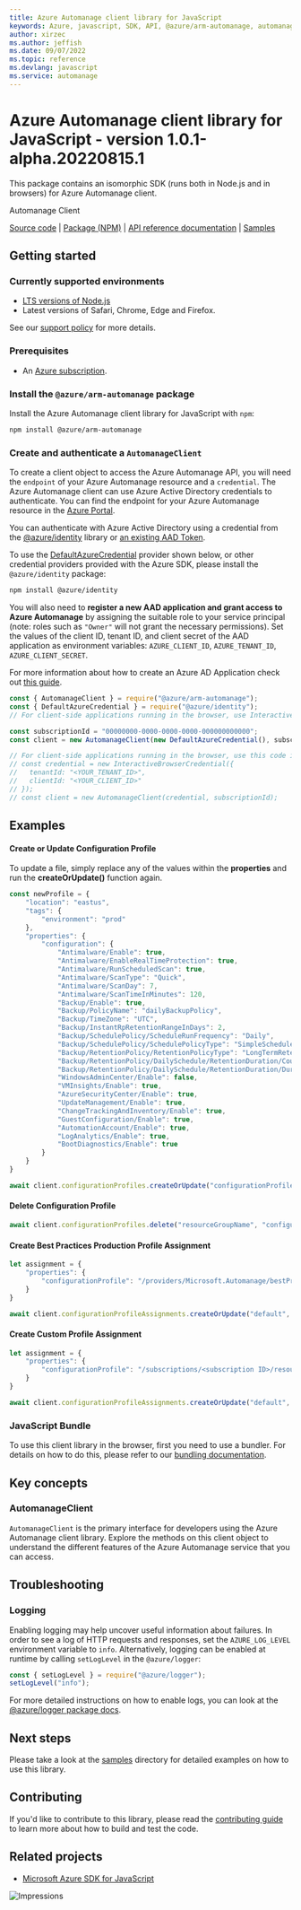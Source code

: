 ```yaml
---
title: Azure Automanage client library for JavaScript
keywords: Azure, javascript, SDK, API, @azure/arm-automanage, automanage
author: xirzec
ms.author: jeffish
ms.date: 09/07/2022
ms.topic: reference
ms.devlang: javascript
ms.service: automanage
---
```

# Azure Automanage client library for JavaScript - version 1.0.1-alpha.20220815.1 


This package contains an isomorphic SDK (runs both in Node.js and in browsers) for Azure Automanage client.

Automanage Client

[Source code](https://github.com/Azure/azure-sdk-for-js/tree/main/sdk/automanage/arm-automanage) |
[Package (NPM)](https://www.npmjs.com/package/@azure/arm-automanage) |
[API reference documentation](/javascript/api/@azure/arm-automanage) |
[Samples](https://github.com/Azure-Samples/azure-samples-js-management)

## Getting started

### Currently supported environments

- [LTS versions of Node.js](https://nodejs.org/about/releases/)
- Latest versions of Safari, Chrome, Edge and Firefox.

See our [support policy](https://github.com/Azure/azure-sdk-for-js/blob/main/SUPPORT.md) for more details.

### Prerequisites

- An [Azure subscription][azure_sub].

### Install the `@azure/arm-automanage` package

Install the Azure Automanage client library for JavaScript with `npm`:

```bash
npm install @azure/arm-automanage
```

### Create and authenticate a `AutomanageClient`

To create a client object to access the Azure Automanage API, you will need the `endpoint` of your Azure Automanage resource and a `credential`. The Azure Automanage client can use Azure Active Directory credentials to authenticate.
You can find the endpoint for your Azure Automanage resource in the [Azure Portal][azure_portal].

You can authenticate with Azure Active Directory using a credential from the [@azure/identity][azure_identity] library or [an existing AAD Token](https://github.com/Azure/azure-sdk-for-js/blob/master/sdk/identity/identity/samples/AzureIdentityExamples.md#authenticating-with-a-pre-fetched-access-token).

To use the [DefaultAzureCredential][defaultazurecredential] provider shown below, or other credential providers provided with the Azure SDK, please install the `@azure/identity` package:

```bash
npm install @azure/identity
```

You will also need to **register a new AAD application and grant access to Azure Automanage** by assigning the suitable role to your service principal (note: roles such as `"Owner"` will not grant the necessary permissions).
Set the values of the client ID, tenant ID, and client secret of the AAD application as environment variables: `AZURE_CLIENT_ID`, `AZURE_TENANT_ID`, `AZURE_CLIENT_SECRET`.

For more information about how to create an Azure AD Application check out [this guide](/azure/active-directory/develop/howto-create-service-principal-portal).

```javascript
const { AutomanageClient } = require("@azure/arm-automanage");
const { DefaultAzureCredential } = require("@azure/identity");
// For client-side applications running in the browser, use InteractiveBrowserCredential instead of DefaultAzureCredential. See https://aka.ms/azsdk/js/identity/examples for more details.

const subscriptionId = "00000000-0000-0000-0000-000000000000";
const client = new AutomanageClient(new DefaultAzureCredential(), subscriptionId);

// For client-side applications running in the browser, use this code instead:
// const credential = new InteractiveBrowserCredential({
//   tenantId: "<YOUR_TENANT_ID>",
//   clientId: "<YOUR_CLIENT_ID>"
// });
// const client = new AutomanageClient(credential, subscriptionId);
```

## Examples

#### Create or Update Configuration Profile

To update a file, simply replace any of the values within the **properties** and run the **createOrUpdate()** function again. 

```javascript
const newProfile = {
    "location": "eastus",
    "tags": {
        "environment": "prod"
    },
    "properties": {
        "configuration": {
            "Antimalware/Enable": true,
            "Antimalware/EnableRealTimeProtection": true,
            "Antimalware/RunScheduledScan": true,
            "Antimalware/ScanType": "Quick",
            "Antimalware/ScanDay": 7,
            "Antimalware/ScanTimeInMinutes": 120,
            "Backup/Enable": true,
            "Backup/PolicyName": "dailyBackupPolicy",
            "Backup/TimeZone": "UTC",
            "Backup/InstantRpRetentionRangeInDays": 2,
            "Backup/SchedulePolicy/ScheduleRunFrequency": "Daily",
            "Backup/SchedulePolicy/SchedulePolicyType": "SimpleSchedulePolicy",
            "Backup/RetentionPolicy/RetentionPolicyType": "LongTermRetentionPolicy",
            "Backup/RetentionPolicy/DailySchedule/RetentionDuration/Count": 180,
            "Backup/RetentionPolicy/DailySchedule/RetentionDuration/DurationType": "Days",
            "WindowsAdminCenter/Enable": false,
            "VMInsights/Enable": true,
            "AzureSecurityCenter/Enable": true,
            "UpdateManagement/Enable": true,
            "ChangeTrackingAndInventory/Enable": true,
            "GuestConfiguration/Enable": true,
            "AutomationAccount/Enable": true,
            "LogAnalytics/Enable": true,
            "BootDiagnostics/Enable": true
        }
    }
}

await client.configurationProfiles.createOrUpdate("configurationProfileName", "resourceGroupName", newProfile);
```

#### Delete Configuration Profile
```javascript
await client.configurationProfiles.delete("resourceGroupName", "configurationProfileName");
```
#### Create Best Practices Production Profile Assignment
```javascript
let assignment = {
    "properties": {
        "configurationProfile": "/providers/Microsoft.Automanage/bestPractices/AzureBestPracticesProduction"
    }
}

await client.configurationProfileAssignments.createOrUpdate("default", "resourceGroupName", "vmName", assignment);
```

#### Create Custom Profile Assignment
```javascript
let assignment = {
    "properties": {
        "configurationProfile": "/subscriptions/<subscription ID>/resourceGroups/resourceGroupName/providers/Microsoft.Automanage/configurationProfiles/configurationProfileName"
    }
}

await client.configurationProfileAssignments.createOrUpdate("default", "resourceGroupName", "vmName", assignment);
```

### JavaScript Bundle
To use this client library in the browser, first you need to use a bundler. For details on how to do this, please refer to our [bundling documentation](https://aka.ms/AzureSDKBundling).

## Key concepts

### AutomanageClient

`AutomanageClient` is the primary interface for developers using the Azure Automanage client library. Explore the methods on this client object to understand the different features of the Azure Automanage service that you can access.

## Troubleshooting

### Logging

Enabling logging may help uncover useful information about failures. In order to see a log of HTTP requests and responses, set the `AZURE_LOG_LEVEL` environment variable to `info`. Alternatively, logging can be enabled at runtime by calling `setLogLevel` in the `@azure/logger`:

```javascript
const { setLogLevel } = require("@azure/logger");
setLogLevel("info");
```

For more detailed instructions on how to enable logs, you can look at the [@azure/logger package docs](https://github.com/Azure/azure-sdk-for-js/tree/main/sdk/core/logger).

## Next steps

Please take a look at the [samples](https://github.com/Azure-Samples/azure-samples-js-management) directory for detailed examples on how to use this library.

## Contributing

If you'd like to contribute to this library, please read the [contributing guide](https://github.com/Azure/azure-sdk-for-js/blob/main/CONTRIBUTING.md) to learn more about how to build and test the code.

## Related projects

- [Microsoft Azure SDK for JavaScript](https://github.com/Azure/azure-sdk-for-js)

![Impressions](https://azure-sdk-impressions.azurewebsites.net/api/impressions/azure-sdk-for-js%2Fsdk%2Fautomanage%2Farm-automanage%2FREADME.png)

[azure_cli]: /cli/azure
[azure_sub]: https://azure.microsoft.com/free/
[azure_sub]: https://azure.microsoft.com/free/
[azure_portal]: https://portal.azure.com
[azure_identity]: https://github.com/Azure/azure-sdk-for-js/tree/main/sdk/identity/identity
[defaultazurecredential]: https://github.com/Azure/azure-sdk-for-js/tree/main/sdk/identity/identity#defaultazurecredential

